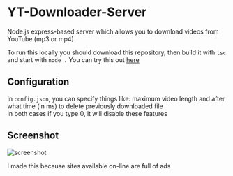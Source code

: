 # YT-Downloader-Server
Node.js express-based server which allows you to download videos from YouTube (mp3 or mp4)  

To run this locally you should download this repository, then build it with `tsc` and start with `node .`
You can try this out [here](https://spyte-yt-downloader.glitch.me)

## Configuration
In `config.json`, you can specify things like: maximum video length and after what time (in ms) to delete previously downloaded file  
In both cases if you type 0, it will disable these features 

## Screenshot
![screenshot](https://cdn.discordapp.com/attachments/566193814591635457/1013085536992362536/unknown.png)

I made this because sites available on-line are full of ads